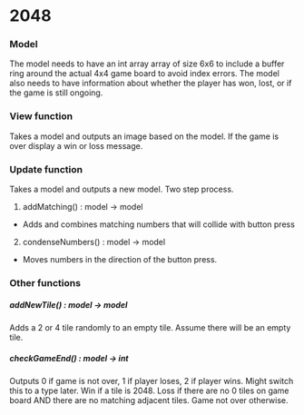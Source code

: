 # 2048

### Model
The model needs to have an int array array of size 6x6 to include a buffer ring around the actual 4x4 game board to avoid index errors. The model also needs to have information about whether the player has won, lost, or if the game is still ongoing.

### View function
Takes a model and outputs an image based on the model. If the game is over display a win or loss message.

### Update function
Takes a model and outputs a new model. Two step process.
1. addMatching() : model -> model
  * Adds and combines matching numbers that will collide with button press
2. condenseNumbers() : model -> model
  * Moves numbers in the direction of the button press.
  
### Other functions
##### addNewTile() : model -> model
Adds a 2 or 4 tile randomly to an empty tile. Assume there will be an empty tile.

##### checkGameEnd() : model -> int
Outputs 0 if game is not over, 1 if player loses, 2 if player wins. Might switch this to a type later.
Win if a tile is 2048.
Loss if there are no 0 tiles on game board AND there are no matching adjacent tiles.
Game not over otherwise.
